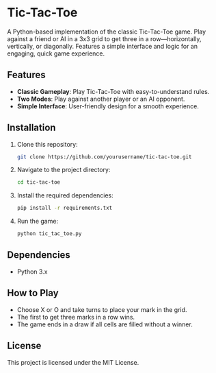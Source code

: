 # Tic-Tac-Toe

A Python-based implementation of the classic Tic-Tac-Toe game. Play against a friend or AI in a 3x3 grid to get three in a row—horizontally, vertically, or diagonally. Features a simple interface and logic for an engaging, quick game experience.

## Features
- **Classic Gameplay**: Play Tic-Tac-Toe with easy-to-understand rules.
- **Two Modes**: Play against another player or an AI opponent.
- **Simple Interface**: User-friendly design for a smooth experience.

## Installation
1. Clone this repository:
    ```bash
    git clone https://github.com/yourusername/tic-tac-toe.git
    ```
2. Navigate to the project directory:
    ```bash
    cd tic-tac-toe
    ```
3. Install the required dependencies:
    ```bash
    pip install -r requirements.txt
    ```
4. Run the game:
    ```bash
    python tic_tac_toe.py
    ```

## Dependencies
- Python 3.x

## How to Play
- Choose X or O and take turns to place your mark in the grid.
- The first to get three marks in a row wins.
- The game ends in a draw if all cells are filled without a winner.

## License
This project is licensed under the MIT License.
